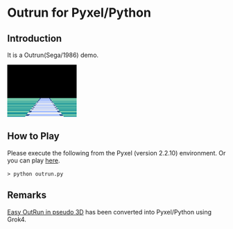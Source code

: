# Outrun for Pyxel/Python

## Introduction

It is a Outrun(Sega/1986) demo.

<img src="https://github.com/jay-kumogata/RetroGames/blob/main/pyxel/outrun/screenshots/outrun01.gif" width="160">

## How to Play

Please execute the following from the Pyxel (version 2.2.10) environment.
Or you can play [here](https://kitao.github.io/pyxel/wasm/launcher/?run=jay-kumogata.RetroGames.pyxel.outrun.outrun).

	> python outrun.py

## Remarks

[Easy OutRun in pseudo 3D](https://zenn.dev/sdkfz181tiger/articles/5b96fc307510a3) has been converted into Pyxel/Python using Grok4.